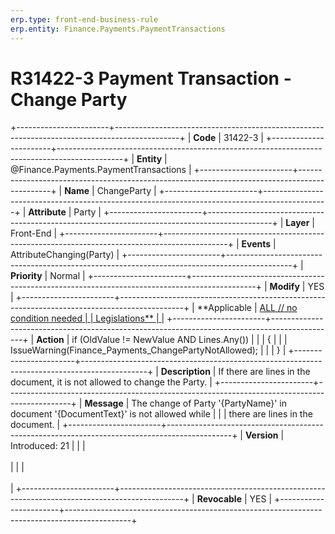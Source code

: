 ```yaml
---
erp.type: front-end-business-rule
erp.entity: Finance.Payments.PaymentTransactions
---
```


# R31422-3 Payment Transaction - Change Party
+-----------------------+----------------------------------------------------------------------------------------------+
| **Code**              | 31422-3                                                                                      |
+-----------------------+----------------------------------------------------------------------------------------------+
| **Entity**            | @Finance.Payments.PaymentTransactions                                                        |
+-----------------------+----------------------------------------------------------------------------------------------+
| **Name**              | ChangeParty                                                                                  |
+-----------------------+----------------------------------------------------------------------------------------------+
| **Attribute**         | Party                                                                                        |
+-----------------------+----------------------------------------------------------------------------------------------+
| **Layer**             | Front-End                                                                                    |
+-----------------------+----------------------------------------------------------------------------------------------+
| **Events**            | AttributeChanging(Party)                                                                     |
+-----------------------+----------------------------------------------------------------------------------------------+
| **Priority**          | Normal                                                                                       |
+-----------------------+----------------------------------------------------------------------------------------------+
| **Modify**            | YES                                                                                          |
+-----------------------+----------------------------------------------------------------------------------------------+
| **Applicable          | [ALL // no condition needed                                                                  |
| Legislations**        | ](xref:applicable-legislations)                                                              |
+-----------------------+----------------------------------------------------------------------------------------------+
| **Action**            | if (OldValue != NewValue AND Lines.Any())                                                    |
|                       | {                                                                                            |
|                       | IssueWarning(Finance_Payments_ChangePartyNotAllowed);                                        |
|                       | }                                                                                            |
+-----------------------+----------------------------------------------------------------------------------------------+
| **Description**       | If there are lines in the document, it is not allowed to change the Party.                   |
+-----------------------+----------------------------------------------------------------------------------------------+
| **Message**           | The change of Party \'{PartyName}\' in document \'{DocumentText}\' is not allowed while      |
|                       | there are lines in the document.                                                             |
+-----------------------+----------------------------------------------------------------------------------------------+
| **Version**           | Introduced: 21                                                                               |
|                       | <br/><br/>                                                                                   |
|                       | <br/><br/>                                                                                   |
+-----------------------+----------------------------------------------------------------------------------------------+
| **Revocable**         | YES                                                                                          |
+-----------------------+----------------------------------------------------------------------------------------------+

